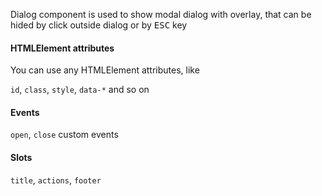 Dialog component is used to show modal dialog with overlay, that can be hided by click outside dialog or by <kbd>ESC</kbd> key

#### HTMLElement attributes

You can use any HTMLElement attributes, like

`id`, `class`, `style`, `data-*` and so on

#### Events

`open`, `close` custom events

#### Slots

`title`, `actions`, `footer`
